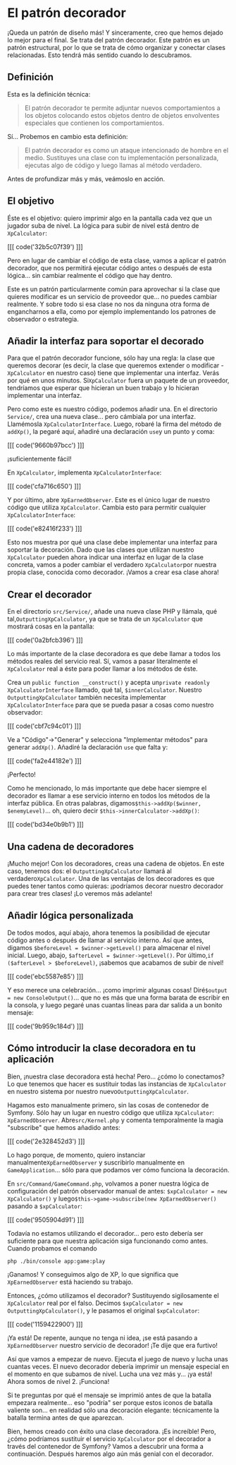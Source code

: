 # El patrón decorador

¡Queda un patrón de diseño más! Y sinceramente, creo que hemos dejado lo mejor para el final. Se trata del patrón decorador. Este patrón es un patrón estructural, por lo que se trata de cómo organizar y conectar clases relacionadas. Esto tendrá más sentido cuando lo descubramos.

## Definición

Esta es la definición técnica:

> El patrón decorador te permite adjuntar nuevos comportamientos a los objetos colocando
> estos objetos dentro de objetos envolventes especiales que contienen los comportamientos.

Sí... Probemos en cambio esta definición:

> El patrón decorador es como un ataque intencionado de hombre en el medio. Sustituyes
> una clase con tu implementación personalizada, ejecutas algo de código y luego llamas al método verdadero.

Antes de profundizar más y más, veámoslo en acción.

## El objetivo

Éste es el objetivo: quiero imprimir algo en la pantalla cada vez que un jugador suba de nivel. La lógica para subir de nivel está dentro de `XpCalculator`:

[[[ code('32b5c07f39') ]]]

Pero en lugar de cambiar el código de esta clase, vamos a aplicar el patrón decorador, que nos permitirá ejecutar código antes o después de esta lógica... sin cambiar realmente el código que hay dentro.

Este es un patrón particularmente común para aprovechar si la clase que quieres modificar es un servicio de proveedor que... no puedes cambiar realmente. Y sobre todo si esa clase no nos da ninguna otra forma de engancharnos a ella, como por ejemplo implementando los patrones de observador o estrategia.

## Añadir la interfaz para soportar el decorado

Para que el patrón decorador funcione, sólo hay una regla: la clase que queremos decorar (es decir, la clase que queremos extender o modificar - `XpCalculator` en nuestro caso) tiene que implementar una interfaz. Verás por qué en unos minutos. Si`XpCalculator` fuera un paquete de un proveedor, tendríamos que esperar que hicieran un buen trabajo y lo hicieran implementar una interfaz.

Pero como este es nuestro código, podemos añadir una. En el directorio `Service/`, crea una nueva clase... pero cámbiala por una interfaz. Llamémosla `XpCalculatorInterface`. Luego, robaré la firma del método de `addXp()`, la pegaré aquí, añadiré una declaración `use`y un punto y coma:

[[[ code('9660b97bcc') ]]]

¡suficientemente fácil!

En `XpCalculator`, implementa `XpCalculatorInterface`:

[[[ code('cfa716c650') ]]]

Y por último, abre `XpEarnedObserver`. Este es el único lugar de nuestro código que utiliza `XpCalculator`. Cambia esto para permitir cualquier `XpCalculatorInterface`:

[[[ code('e82416f233') ]]]

Esto nos muestra por qué una clase debe implementar una interfaz para soportar la decoración. Dado que las clases que utilizan nuestro `XpCalculator` pueden ahora indicar una interfaz en lugar de la clase concreta, vamos a poder cambiar el verdadero `XpCalculator`por nuestra propia clase, conocida como decorador. ¡Vamos a crear esa clase ahora!

## Crear el decorador

En el directorio `src/Service/`, añade una nueva clase PHP y llámala, qué tal,`OutputtingXpCalculator`, ya que se trata de un `XpCalculator` que mostrará cosas en la pantalla:

[[[ code('0a2bfcb396') ]]]

Lo más importante de la clase decoradora es que debe llamar a todos los métodos reales del servicio real. Sí, vamos a pasar literalmente el `XpCalculator` real a éste para poder llamar a los métodos de éste.

Crea un `public function __construct()` y acepta un`private readonly XpCalculatorInterface` llamado, qué tal, `$innerCalculator`. Nuestro `OutputtingXpCalculator` también necesita implementar `XpCalculatorInterface` para que se pueda pasar a cosas como nuestro observador:

[[[ code('cbf7c94c01') ]]]

Ve a "Código"->"Generar" y selecciona "Implementar métodos" para generar `addXp()`. Añadiré la declaración `use` que falta y:

[[[ code('fa2e44182e') ]]]

¡Perfecto!

Como he mencionado, lo más importante que debe hacer siempre el decorador es llamar a ese servicio interno en todos los métodos de la interfaz pública. En otras palabras, digamos`$this->addXp($winner, $enemyLevel)`... oh, quiero decir `$this->innerCalculator->addXp()`:

[[[ code('bd34e0b9b1') ]]]

## Una cadena de decoradores

¡Mucho mejor! Con los decoradores, creas una cadena de objetos. En este caso, tenemos dos: el `OutputtingXpCalculator` llamará al verdadero`XpCalculator`. Una de las ventajas de los decoradores es que puedes tener tantos como quieras: ¡podríamos decorar nuestro decorador para crear tres clases! ¡Lo veremos más adelante!

## Añadir lógica personalizada

De todos modos, aquí abajo, ahora tenemos la posibilidad de ejecutar código antes o después de llamar al servicio interno. Así que antes, digamos `$beforeLevel = $winner->getLevel()` para almacenar el nivel inicial. Luego, abajo, `$afterLevel = $winner->getLevel()`. Por último,`if ($afterLevel > $beforeLevel)`, ¡sabemos que acabamos de subir de nivel!

[[[ code('ebc5587e85') ]]]

Y eso merece una celebración... ¡como imprimir algunas cosas! Diré`$output = new ConsoleOutput()`... que no es más que una forma barata de escribir en la consola, y luego pegaré unas cuantas líneas para dar salida a un bonito mensaje:

[[[ code('9b959c184d') ]]]

## Cómo introducir la clase decoradora en tu aplicación

Bien, ¡nuestra clase decoradora está hecha! Pero... ¿cómo lo conectamos? Lo que tenemos que hacer es sustituir todas las instancias de `XpCalculator` en nuestro sistema por nuestro nuevo`OutputtingXpCalculator`.

Hagamos esto manualmente primero, sin las cosas de contenedor de Symfony. Sólo hay un lugar en nuestro código que utiliza `XpCalculator`: `XpEarnedObserver`. Abre`src/Kernel.php` y comenta temporalmente la magia "subscribe" que hemos añadido antes:

[[[ code('2e328452d3') ]]]

Lo hago porque, de momento, quiero instanciar manualmente`XpEarnedObserver` y suscribirlo manualmente en `GameApplication`... sólo para que podamos ver cómo funciona la decoración.

En `src/Command/GameCommand.php`, volvamos a poner nuestra lógica de configuración del patrón observador manual de antes: `$xpCalculator = new XpCalculator()` y luego`$this->game->subscribe(new XpEarnedObserver()` pasando a `$xpCalculator`:

[[[ code('9505904d91') ]]]

Todavía no estamos utilizando el decorador... pero esto debería ser suficiente para que nuestra aplicación siga funcionando como antes. Cuando probamos el comando

```terminal-silent
php ./bin/console app:game:play
```

¡Ganamos! Y conseguimos algo de XP, lo que significa que `XpEarnedObserver` está haciendo su trabajo.

Entonces, ¿cómo utilizamos el decorador? Sustituyendo sigilosamente el `XpCalculator` real por el falso. Decimos `$xpCalculator = new OutputtingXpCalculator()`, y le pasamos el original `$xpCalculator`:

[[[ code('1159422900') ]]]

¡Ya está! De repente, aunque no tenga ni idea, ¡se está pasando a `XpEarnedObserver` nuestro servicio de decorador! ¡Te dije que era furtivo!

Así que vamos a empezar de nuevo. Ejecuta el juego de nuevo y lucha unas cuantas veces. El nuevo decorador debería imprimir un mensaje especial en el momento en que subamos de nivel. Lucha una vez más y... ¡ya está! Ahora somos de nivel 2. ¡Funciona!

Si te preguntas por qué el mensaje se imprimió antes de que la batalla empezara realmente... eso "podría" ser porque estos iconos de batalla valiente son... en realidad sólo una decoración elegante: técnicamente la batalla termina antes de que aparezcan.

Bien, hemos creado con éxito una clase decoradora. ¡Es increíble! Pero, ¿cómo podríamos sustituir el servicio `XpCalculator` por el decorador a través del contenedor de Symfony? Vamos a descubrir una forma a continuación. Después haremos algo aún más genial con el decorador.
